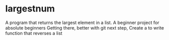 # largestnum
A program that returns the largest element in a list. A beginner project for absolute beginners
Getting there, better with git
next step, 
Create a to write function that reverses a list
